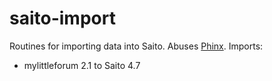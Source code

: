 # saito-import

Routines for importing data into Saito. Abuses [Phinx]. Imports:

- mylittleforum 2.1 to Saito 4.7

[Phinx]: https://phinx.org/